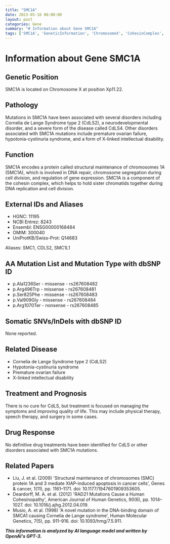 ```yaml
---
title: "SMC1A"
date: 2023-05-16 00:00:00
layout: post
categories: Gene
summary: "# Information about Gene SMC1A"
tags: ['SMC1A', 'GeneticInformation', 'ChromosomeX', 'CohesinComplex', 'CdLS2', 'NeurodevelopmentalDisorder', 'DNARepair', 'GeneExpression']
---
```


# Information about Gene SMC1A

## Genetic Position
SMC1A is located on Chromosome X at position Xp11.22.

## Pathology
Mutations in SMC1A have been associated with several disorders including Cornelia de Lange Syndrome type 2 (CdLS2), a neurodevelopmental disorder, and a severe form of the disease called CdLS4. Other disorders associated with SMC1A mutations include premature ovarian failure, hypotonia-cystinuria syndrome, and a form of X-linked intellectual disability.

## Function
SMC1A encodes a protein called structural maintenance of chromosomes 1A (SMC1A), which is involved in DNA repair, chromosome segregation during cell division, and regulation of gene expression. SMC1A is a component of the cohesin complex, which helps to hold sister chromatids together during DNA replication and cell division.

## External IDs and Aliases
- HGNC: 11195
- NCBI Entrez: 8243
- Ensembl: ENSG00000168484
- OMIM: 300040
- UniProtKB/Swiss-Prot: Q14683

Aliases: SMC1, CDLS2, SMC1L1

## AA Mutation List and Mutation Type with dbSNP ID
- p.Ala1236Ser - missense - rs267608482
- p.Arg496Trp - missense - rs267608481
- p.Ser825Phe - missense - rs267608483
- p.Val909Gly - missense - rs267608484
- p.Arg1070Ter - nonsense - rs267608485

## Somatic SNVs/InDels with dbSNP ID
None reported.

## Related Disease
- Cornelia de Lange Syndrome type 2 (CdLS2)
- Hypotonia-cystinuria syndrome
- Premature ovarian failure
- X-linked intellectual disability

## Treatment and Prognosis
There is no cure for CdLS, but treatment is focused on managing the symptoms and improving quality of life. This may include physical therapy, speech therapy, and surgery in some cases.

## Drug Response
No definitive drug treatments have been identified for CdLS or other disorders associated with SMC1A mutations.

## Related Papers
- Liu, J. et al. (2009) 'Structural maintenance of chromosomes (SMC) protein 1A and 3 mediate XIAP-induced apoptosis in cancer cells', Genes & cancer, 1(11), pp. 1161–1171. doi: 10.1177/1947601909353605.
- Deardorff, M. A. et al. (2012) 'RAD21 Mutations Cause a Human Cohesinopathy', American Journal of Human Genetics, 90(6), pp. 1014–1027. doi: 10.1016/j.ajhg.2012.04.019.
- Musio, A. et al. (1998) 'A novel mutation in the DNA-binding domain of SMCA1 causing Cornelia de Lange syndrome', Human Molecular Genetics, 7(5), pp. 911–916. doi: 10.1093/hmg/7.5.911.

**_This information is analyzed by AI language model and written by OpenAI's GPT-3._**